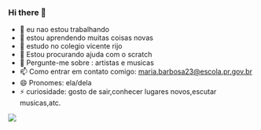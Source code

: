 ### Hi there 👋



- 🔭 eu nao estou trabalhando
- 🌱 estou aprendendo muitas coisas novas 
- 👯 estudo no colegio vicente rijo 
- 🤔 Estou procurando ajuda com o scratch
- 💬 Pergunte-me sobre : artistas e musicas 
- 📫 Como entrar em contato comigo: maria.barbosa23@escola.pr.gov.br
- 😄 Pronomes: ela/dela
- ⚡ curiosidade: gosto de sair,conhecer lugares novos,escutar musicas,atc.


![](https://media.tenor.com/E2YALx_3_DAAAAAd/ana-castela.gif)
